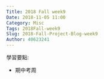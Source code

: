 ```yaml
---
Title: 2018 Fall week9
Date: 2018-11-05 11:00
Category: Misc
Tags: 2018Fall-week9
Slug: 2018-Fall-Project-Blog-week9
Author: 40623241
---
```




<!-- PELICAN_END_SUMMARY -->
學習要點:

* 期中考周
